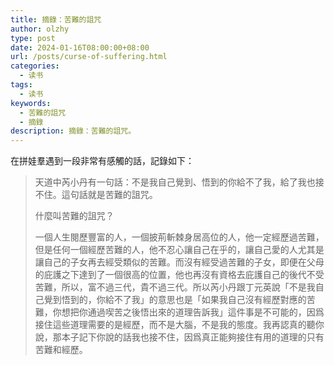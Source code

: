```yaml
---
title: 摘錄：苦難的詛咒
author: olzhy
type: post
date: 2024-01-16T08:00:00+08:00
url: /posts/curse-of-suffering.html
categories:
  - 读书
tags:
  - 读书
keywords:
  - 苦難的詛咒
  - 摘錄
description: 摘錄：苦難的詛咒。
---
```


在拼娃羣遇到一段非常有感觸的話，記錄如下：

> 天道中芮小丹有一句話：不是我自己覺到、悟到的你給不了我，給了我也接不住。這句話就是苦難的詛咒。
>
> 什麼叫苦難的詛咒？
>
> 一個人生閱歷豐富的人，一個披荊斬棘身居高位的人，他一定經歷過苦難，但是任何一個經歷苦難的人，他不忍心讓自己在乎的，讓自己愛的人尤其是讓自己的子女再去經受類似的苦難。而沒有經受過苦難的子女，即便在父母的庇護之下達到了一個很高的位置，他也再沒有資格去庇護自己的後代不受苦難，所以，富不過三代，貴不過三代。所以芮小丹跟丁元英說「不是我自己覺到悟到的，你給不了我」的意思也是「如果我自己沒有經歷對應的苦難，你想把你通過喫苦之後悟出來的道理告訴我」這件事是不可能的，因爲接住這些道理需要的是經歷，而不是大腦，不是我的態度。我再認真的聽你說，那本子記下你說的話我也接不住，因爲真正能夠接住有用的道理的只有苦難和經歷。
